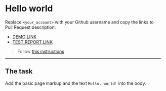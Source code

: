 # Hello world
Replace `<your_account>` with your Github username and copy the links to Pull Request description:
- [DEMO LINK](https://daryna-romanenkova.github.io/layout_hello-world/)
- [TEST REPORT LINK](https://daryna-romanenkova.github.io/layout_hello-world/report/html_report/)

> Follow [this instructions](https://mate-academy.github.io/layout_task-guideline/#how-to-solve-the-layout-tasks-on-github)
___


## The task
Add the basic page markup and the text `Hello, world!` into the body.
